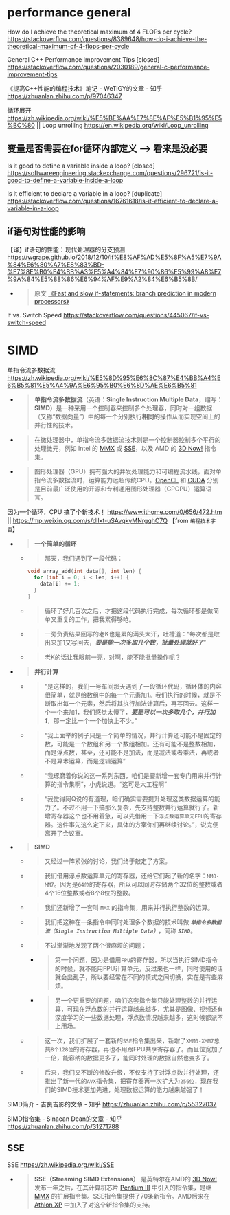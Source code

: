 
# performance general

How do I achieve the theoretical maximum of 4 FLOPs per cycle? https://stackoverflow.com/questions/8389648/how-do-i-achieve-the-theoretical-maximum-of-4-flops-per-cycle

General C++ Performance Improvement Tips [closed] https://stackoverflow.com/questions/2030189/general-c-performance-improvement-tips

《提高C++性能的编程技术》笔记 - WeTiGY的文章 - 知乎 https://zhuanlan.zhihu.com/p/97046347

循环展开 https://zh.wikipedia.org/wiki/%E5%BE%AA%E7%8E%AF%E5%B1%95%E5%BC%80 || Loop unrolling https://en.wikipedia.org/wiki/Loop_unrolling

## 变量是否需要在for循环内部定义 --> 看来是没必要

Is it good to define a variable inside a loop? [closed] https://softwareengineering.stackexchange.com/questions/296721/is-it-good-to-define-a-variable-inside-a-loop

Is it efficient to declare a variable in a loop? [duplicate] https://stackoverflow.com/questions/16761618/is-it-efficient-to-declare-a-variable-in-a-loop

## if语句对性能的影响

【译】if语句的性能：现代处理器的分支预测 https://wgrape.github.io/2018/12/10/if%E8%AF%AD%E5%8F%A5%E7%9A%84%E6%80%A7%E8%83%BD-%E7%8E%B0%E4%BB%A3%E5%A4%84%E7%90%86%E5%99%A8%E7%9A%84%E5%88%86%E6%94%AF%E9%A2%84%E6%B5%8B/
- > 原文 [《Fast and slow if-statements: branch prediction in modern processors》](http://igoro.com/archive/fast-and-slow-if-statements-branch-prediction-in-modern-processors/)

If vs. Switch Speed https://stackoverflow.com/questions/445067/if-vs-switch-speed

# SIMD

单指令流多数据流 https://zh.wikipedia.org/wiki/%E5%8D%95%E6%8C%87%E4%BB%A4%E6%B5%81%E5%A4%9A%E6%95%B0%E6%8D%AE%E6%B5%81
- > **单指令流多数据流**（英语：**Single Instruction Multiple Data**，缩写：**SIMD**）是一种采用一个控制器来控制多个处理器，同时对一组数据（又称“数据向量”）中的每一个分别执行**相同**的操作从而实现空间上的并行性的技术。
- > 在微处理器中，单指令流多数据流技术则是一个控制器控制多个平行的处理微元，例如 Intel 的 [MMX](https://zh.wikipedia.org/wiki/MMX) 或 [SSE](https://zh.wikipedia.org/wiki/SSE)，以及 AMD 的 [3D Now!](https://zh.wikipedia.org/wiki/3DNow!) 指令集。
- > 图形处理器（GPU）拥有强大的并发处理能力和可编程流水线，面对单指令流多数据流时，运算能力远超传统CPU。[OpenCL](https://zh.wikipedia.org/wiki/OpenCL) 和 [CUDA](https://zh.wikipedia.org/wiki/CUDA) 分别是目前最广泛使用的开源和专利通用图形处理器（GPGPU）运算语言。

因为一个循环，CPU 搞了个新技术！ https://www.ithome.com/0/656/472.htm || https://mp.weixin.qq.com/s/dllxt-uSAvgkyMNrgqhC7Q  【from `编程技术宇宙`】
- > **一个简单的循环**
  * > 那天，我们遇到了一段代码：
    ```c
    void array_add(int data[], int len) {
      for (int i = 0; i < len; i++) {
        data[i] += 1;
      }
    }
    ```
  * > 循环了好几百次之后，才把这段代码执行完成，每次循环都是做简单又重复的工作，把我累得够呛。
  * > 一旁负责结果回写的老K也是累的满头大汗，吐槽道：“每次都是取出来加1又写回去，***要是能一次多取几个数，批量处理就好了***”
  * > 老K的话让我眼前一亮，对啊，能不能批量操作呢？
- > **并行计算**
  * > “是这样的，我们一号车间那天遇到了一段循环代码，循环体的内容很简单，就是给数组中的每一个元素加1。我们执行的时候，就是不断取出每一个元素，然后将其执行加法计算后，再写回去。这样一个一个来加1，我们感觉太慢了，***要是可以一次多取几个，并行加1***，那一定比一个一个加快上不少。”
  * > “我上面举的例子只是一个简单的情况，并行计算还可能不是固定的数，可能是一个数组和另一个数组相加。还有可能不是整数相加，而是浮点数，甚至，还可能不是加法，而是减法或者乘法，再或者不是算术运算，而是逻辑运算”
  * > “我琢磨着你说的这一系列东西，咱们是要新增一套专门用来并行计算的指令集啊”，小虎说道。“这可是大工程啊”
  * > “我觉得阿Q说的有道理，咱们确实需要提升处理这类数据运算的能力了。不过不用一下搞那么复杂，先支持整数并行运算就行了。新增寄存器这个也不用着急，可以先借用一下`浮点数运算单元FPU`的寄存器。这件事先这么定下来，具体的方案你们再继续讨论。”，说完便离开了会议室。
- > **SIMD**
  * > 又经过一阵紧张的讨论，我们终于敲定了方案。
  * > 我们借用浮点数运算单元的寄存器，还给它们起了新的名字：`MM0-MM7`。因为是`64位`的寄存器，所以可以同时存储两个32位的整数或者4个16位整数或者8个8位的整数。
  * > 我们还新增了一套叫 `MMX` 的指令集，用来并行执行整数的运算。
  * > 我们把这种在一条指令中同时处理多个数据的技术叫做 ***`单指令多数据流（Single Instruction Multiple Data）`***，简称 ***`SIMD`***。
  * > 不过渐渐地发现了两个很麻烦的问题：
    + > 第一个问题，因为是借用`FPU`的寄存器，所以当执行SIMD指令的时候，就不能用FPU计算单元，反过来也一样，同时使用的话就会出乱子，所以要经常在不同的模式之间切换，实在是有些麻烦。
    + > 另一个更重要的问题，咱们这套指令集只能处理整数的并行运算，可现在浮点数的并行运算越来越多，尤其是图像、视频还有深度学习的一些数据处理，浮点数情况越来越多，这时候都派不上用场。
  * > 这一次，我们扩展了一套新的`SSE`指令集出来，新增了`XMM0-XMM7`总共`8个128位`的寄存器，再也不用跟FPU共享寄存器了。而且位宽加了一倍，能容纳的数据更多了，能同时处理的数据自然也变多了。
  * > 后来，我们又不断的修改升级，不仅支持了对浮点数并行处理，还推出了新一代的`AVX`指令集，把寄存器再一次扩大为`256位`，现在我们的SIMD技术更加先进，处理数据运算的能力越来越强了！

SIMD简介 - 吉良吉影的文章 - 知乎 https://zhuanlan.zhihu.com/p/55327037

SIMD指令集 - Sinaean Dean的文章 - 知乎 https://zhuanlan.zhihu.com/p/31271788

## SSE

SSE https://zh.wikipedia.org/wiki/SSE
- > **SSE（Streaming SIMD Extensions）** 是英特尔在AMD的 [3D Now!]() 发布一年之后，在其计算机芯片 [Pentium III]() 中引入的指令集，是继 [MMX]() 的扩展指令集。SSE指令集提供了70条新指令。AMD后来在 [Athlon XP]() 中加入了对这个新指令集的支持。
